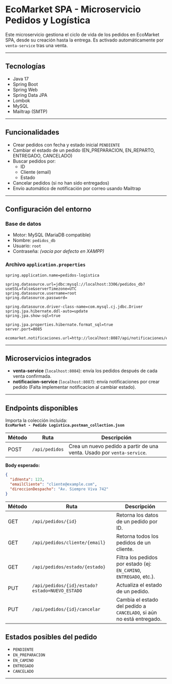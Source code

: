 # EcoMarket SPA - Microservicio Pedidos y Logística

Este microservicio gestiona el ciclo de vida de los pedidos en EcoMarket SPA, desde su creación hasta la entrega. Es activado automáticamente por `venta-service` tras una venta.

---

## Tecnologías

- Java 17
- Spring Boot
- Spring Web
- Spring Data JPA
- Lombok
- MySQL
- Mailtrap (SMTP)

---

## Funcionalidades

- Crear pedidos con fecha y estado inicial `PENDIENTE`
- Cambiar el estado de un pedido (EN_PREPARACION, EN_REPARTO, ENTREGADO, CANCELADO)
- Buscar pedidos por:
  - ID
  - Cliente (email)
  - Estado
- Cancelar pedidos (si no han sido entregados)
- Envío automático de notificación por correo usando Mailtrap

---

## Configuración del entorno

### Base de datos

- Motor: MySQL (MariaDB compatible)
- Nombre: `pedidos_db`
- Usuario: `root`
- Contraseña: *(vacía por defecto en XAMPP)*

### Archivo `application.properties`

```properties
spring.application.name=pedidos-logistica

spring.datasource.url=jdbc:mysql://localhost:3306/pedidos_db?useSSL=false&serverTimezone=UTC
spring.datasource.username=root
spring.datasource.password=

spring.datasource.driver-class-name=com.mysql.cj.jdbc.Driver
spring.jpa.hibernate.ddl-auto=update
spring.jpa.show-sql=true

spring.jpa.properties.hibernate.format_sql=true
server.port=8085

ecomarket.notificaciones.url=http://localhost:8087/api/notificaciones/enviar 

```

---


## Microservicios integrados

- **venta-service** (`localhost:8084`): envía los pedidos después de cada venta confirmada.
- **notificacion-service** (`localhost:8087`): envía notificaciones por crear pedido (Falta implementar notificacion al cambiar estado).

---

## Endpoints disponibles

Importa la colección incluida:  
**`EcoMarket - Pedido Logística.postman_collection.json`**

| Método  | Ruta                                         | Descripción                                                               |
|---------|----------------------------------------------|---------------------------------------------------------------------------|
| POST    | `/api/pedidos`                               | Crea un nuevo pedido a partir de una venta. Usado por `venta-service`.    |

**Body esperado:**
```json
{
  "idVenta": 123,
  "emailCliente": "cliente@example.com",
  "direccionDespacho": "Av. Siempre Viva 742"
}
```

| Método | Ruta                                           | Descripción                                                          |
|--------|------------------------------------------------|----------------------------------------------------------------------|
| GET    | `/api/pedidos/{id}`                            | Retorna los datos de un pedido por ID.                               |
| GET    | `/api/pedidos/cliente/{email}`                 | Retorna todos los pedidos de un cliente.                             |
| GET    | `/api/pedidos/estado/{estado}`                 | Filtra los pedidos por estado (ej: `EN_CAMINO`, `ENTREGADO`, etc.).  |
| PUT    | `/api/pedidos/{id}/estado?estado=NUEVO_ESTADO` | Actualiza el estado de un pedido.                                    |
| PUT    | `/api/pedidos/{id}/cancelar`                   | Cambia el estado del pedido a `CANCELADO`, si aún no está entregado. |


## Estados posibles del pedido

- `PENDIENTE`
- `EN_PREPARACION`
- `EN_CAMINO`
- `ENTREGADO`
- `CANCELADO`

---
